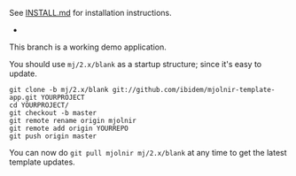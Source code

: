 See [INSTALL.md](INSTALL.md) for installation instructions.

-

This branch is a working demo application. 

You should use `mj/2.x/blank` as a startup structure; since it's easy to update.

	git clone -b mj/2.x/blank git://github.com/ibidem/mjolnir-template-app.git YOURPROJECT
	cd YOURPROJECT/
	git checkout -b master
	git remote rename origin mjolnir
	git remote add origin YOURREPO
	git push origin master

You can now do `git pull mjolnir mj/2.x/blank` at any time to get the latest template updates.
